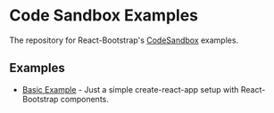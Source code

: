 # Code Sandbox Examples

The repository for React-Bootstrap's [CodeSandbox](https://codesandbox.io/) examples.

## Examples

- [Basic Example](basic/README.md) - Just a simple create-react-app setup with React-Bootstrap components.

